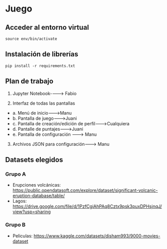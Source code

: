 # Juego
## Acceder al entorno virtual 
``source env/bin/activate``
## Instalación de librerías
``pip install -r requirements.txt``

## Plan de trabajo 
1. Jupyter Notebook----> Fabio

2. Interfaz de todas las pantallas
- a. Menú de inicio--->Manu
- b. Pantalla de juego--->Juani
- c. Pantalla de creación/edición de perfil--->Cualquiera
- d. Pantalle de puntajes--->Juani
- e. Pantalla de configuración ---> Manu
3. Archivos JSON para configuración---> Manu



## Datasets elegidos
### Grupo A
- Erupciones volcánicas: https://public.opendatasoft.com/explore/dataset/significant-volcanic-eruption-database/table/
- Lagos: https://drive.google.com/file/d/1PzfCgiAhPAq8Cztx9psk3puxDPHsjnqJ/view?usp=sharing

### Grupo B
- Peliculas:  https://www.kaggle.com/datasets/disham993/9000-movies-dataset



